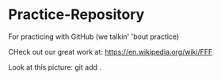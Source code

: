 # Practice-Repository
For practicing with GitHub (we talkin' 'bout practice)

CHeck out our great work at:  https://en.wikipedia.org/wiki/FFF

Look at this picture:   git add .

